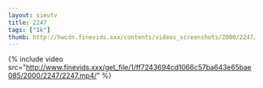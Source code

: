 ```yaml
--- 
layout: sieutv
title: 2247
tags: ["1k"]
thumb: http://hwcdn.finevids.xxx/contents/videos_screenshots/2000/2247/preview.mp4.jpg
---
```

{% include video src="http://www.finevids.xxx/get_file/1/ff7243694cd1066c57ba643e65bae085/2000/2247/2247.mp4/" %} 
